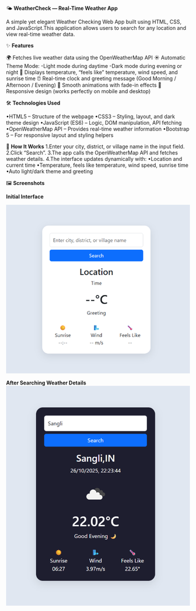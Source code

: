 🌤️ **WeatherCheck — Real-Time Weather App**

A simple yet elegant Weather Checking Web App built using HTML, CSS, and JavaScript.This application allows users to search for any location and view real-time weather data.

✨ **Features**

🌍 Fetches live weather data using the OpenWeatherMap API
☀️ Automatic Theme Mode:
-Light mode during daytime
-Dark mode during evening or night
💨 Displays temperature, “feels like” temperature, wind speed, and sunrise time
⏰ Real-time clock and greeting message (Good Morning / Afternoon / Evening)
🎨 Smooth animations with fade-in effects
📱 Responsive design (works perfectly on mobile and desktop)

🛠️ **Technologies Used**

•HTML5 – Structure of the webpage
•CSS3 – Styling, layout, and dark theme design
•JavaScript (ES6) – Logic, DOM manipulation, API fetching
•OpenWeatherMap API – Provides real-time weather information
•Bootstrap 5 – For responsive layout and styling helpers

🚀 **How It Works**
1.Enter your city, district, or village name in the input field.
2.Click “Search”.
3.The app calls the OpenWeatherMap API and fetches weather details.
4.The interface updates dynamically with:
  •Location and current time
  •Temperature, feels like temperature, wind speed, sunrise time
  •Auto light/dark theme and greeting

🖼️ **Screenshots**

**Initial Interface**

![Initial Interface Screenshot](./screenshot1.png)

**After Searching Weather Details**
![After Searching Screenshot](./screenshot2.png)

